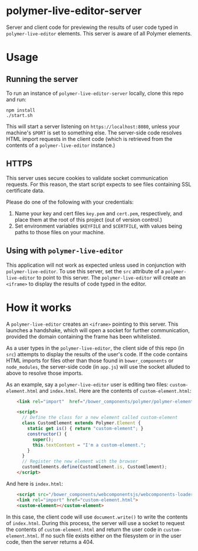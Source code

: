 # polymer-live-editor-server
Server and client code for previewing the results of
user code typed in `polymer-live-editor` elements. This 
server is aware of all Polymer elements.

# Usage

## Running the server
To run an instance of `polymer-live-editor-server` locally, clone
this repo and run:

    npm install
    ./start.sh

This will start a server listening on `https://localhost:8080`, unless
your machine's `$PORT` is set to something else. The server-side
code resolves HTML import requests in the client code (which
is retrieved from the contents of a `polymer-live-editor`
instance.)

## HTTPS 
This server uses secure cookies to validate socket communication 
requests. For this reason, the start script expects to see 
files containing SSL certificate data. 

Please do one of the following with your credentials:
1. Name your key and cert files `key.pem` and `cert.pem`,
respectively, and place them at the root of this project (out
of version control.)
2. Set environment variables `$KEYFILE` and `$CERTFILE`, with
values being paths to those files on your machine.

## Using with `polymer-live-editor`
This application will not work as expected unless used in
conjunction with `polymer-live-editor`. To use this server,
set the `src` attribute of a `polymer-live-editor` to point
to this server. The `polymer-live-editor` will create
an `<iframe>` to display the results of code typed in the editor. 

# How it works
A `polymer-live-editor` creates an `<iframe>` pointing to
this server. This launches a handshake, which will open a
socket for further communication, provided the domain containing
the frame has been whitelisted. 

As a user types in the `polymer-live-editor`, the client side
of this repo (in `src`) attempts to display the results of 
the user's code. If the code contains HTML imports for files other
than those found in `bower_components` or `node_modules`, the 
server-side code (in `app.js`) will use the socket alluded to above
to resolve those imports. 

As an example, say a `polymer-live-editor` user is editing
two files: `custom-element.html` and `index.html`. Here are the contents
of `custom-element.html`:
```html
    <link rel="import"  href="/bower_components/polymer/polymer-element.html">

    <script>
      // Define the class for a new element called custom-element
      class CustomElement extends Polymer.Element {
        static get is() { return "custom-element"; }
        constructor() {
          super();
          this.textContent = "I'm a custom-element.";
        }
      }
      // Register the new element with the browser
      customElements.define(CustomElement.is, CustomElement);
    </script>
```

And here is `index.html`:
```html
    <script src="/bower_components/webcomponentsjs/webcomponents-loader.js"></script>
    <link rel="import" href="custom-element.html">
    <custom-element></custom-element>
```

In this case, the client code will use `document.write()` to write the 
contents of `index.html`. During this process, the server will use a socket
to request the contents of `custom-element.html` and return the
user code in `custom-element.html`. If no such file exists either on the filesystem
or in the user code, then the server returns a 404. 




